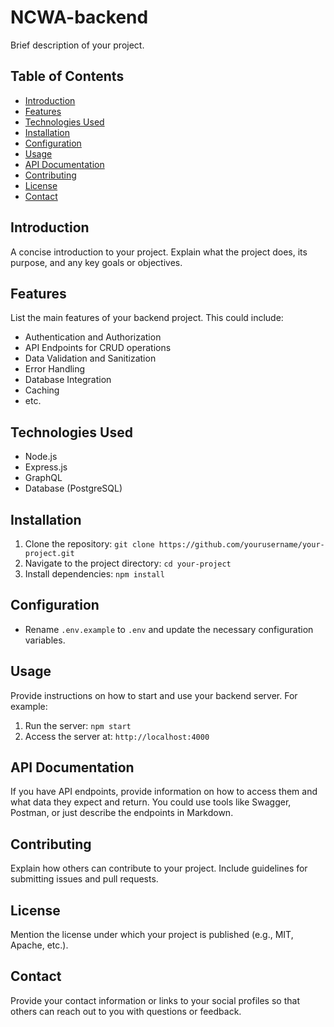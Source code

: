 # NCWA-backend

Brief description of your project.

## Table of Contents

- [Introduction](#introduction)
- [Features](#features)
- [Technologies Used](#technologies-used)
- [Installation](#installation)
- [Configuration](#configuration)
- [Usage](#usage)
- [API Documentation](#api-documentation)
- [Contributing](#contributing)
- [License](#license)
- [Contact](#contact)

## Introduction

A concise introduction to your project. Explain what the project does, its purpose, and any key goals or objectives.

## Features

List the main features of your backend project. This could include:

- Authentication and Authorization
- API Endpoints for CRUD operations
- Data Validation and Sanitization
- Error Handling
- Database Integration
- Caching
- etc.

## Technologies Used

- Node.js
- Express.js
- GraphQL
- Database (PostgreSQL)

## Installation

1. Clone the repository: `git clone https://github.com/yourusername/your-project.git`
2. Navigate to the project directory: `cd your-project`
3. Install dependencies: `npm install`

## Configuration

- Rename `.env.example` to `.env` and update the necessary configuration variables.

## Usage

Provide instructions on how to start and use your backend server. For example:

1. Run the server: `npm start`
2. Access the server at: `http://localhost:4000`

## API Documentation

If you have API endpoints, provide information on how to access them and what data they expect and return. You could use tools like Swagger, Postman, or just describe the endpoints in Markdown.

## Contributing

Explain how others can contribute to your project. Include guidelines for submitting issues and pull requests.

## License

Mention the license under which your project is published (e.g., MIT, Apache, etc.).

## Contact

Provide your contact information or links to your social profiles so that others can reach out to you with questions or feedback.
